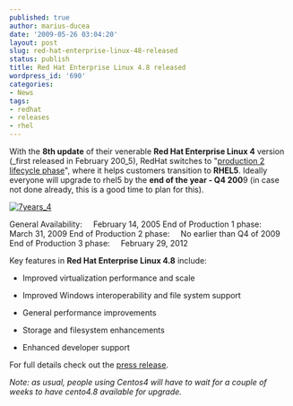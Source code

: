```yaml
---
published: true
author: marius-ducea
date: '2009-05-26 03:04:20'
layout: post
slug: red-hat-enterprise-linux-48-released
status: publish
title: Red Hat Enterprise Linux 4.8 released
wordpress_id: '690'
categories:
- News
tags:
- redhat
- releases
- rhel
---
```


With the **8th update** of their venerable **Red Hat Enterprise Linux 4** version (_first released in February 200_5), RedHat switches to "[production 2 lifecycle phase](http://press.redhat.com/2008/07/23/support-for-red-hat-enterprise-linux-improved-through-enhanced-product-life-cycle/)", where it helps customers transition to **RHEL5**. Ideally everyone will upgrade to rhel5 by the **end of the year - Q4 200**9 (in case not done already, this is a good time to plan for this).

[![7years_4](http://linuxsysadminblog.com/images/2009/05/7years_4.png)](http://www.redhat.com/security/updates/errata/)

General Availability:     February 14, 2005
End of Production 1 phase:     March 31, 2009
End of Production 2 phase:     No earlier than Q4 of 2009
End of Production 3 phase:     February 29, 2012

Key features in **Red Hat Enterprise Linux 4.8** include:



	
  * Improved virtualization performance and scale

	
  * Improved Windows interoperability and file system support

	
  * General performance improvements

	
  * Storage and filesystem enhancements

	
  * Enhanced developer support


For full details check out the [press release](http://press.redhat.com/2009/05/18/red-hat-enterprise-linux-4-8-now-available/).

_Note: as usual, people using Centos4 will have to wait for a couple of weeks to have cento4.8 available for upgrade._
